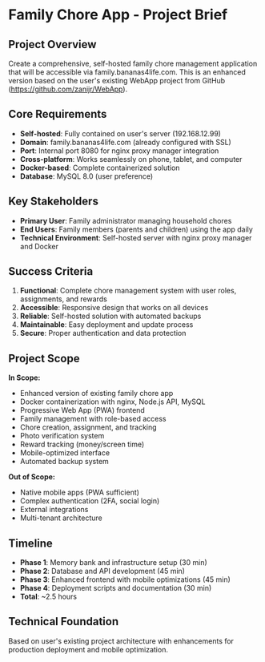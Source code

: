 # Family Chore App - Project Brief

## Project Overview
Create a comprehensive, self-hosted family chore management application that will be accessible via family.bananas4life.com. This is an enhanced version based on the user's existing WebApp project from GitHub (https://github.com/zanijr/WebApp).

## Core Requirements
- **Self-hosted**: Fully contained on user's server (192.168.12.99)
- **Domain**: family.bananas4life.com (already configured with SSL)
- **Port**: Internal port 8080 for nginx proxy manager integration
- **Cross-platform**: Works seamlessly on phone, tablet, and computer
- **Docker-based**: Complete containerized solution
- **Database**: MySQL 8.0 (user preference)

## Key Stakeholders
- **Primary User**: Family administrator managing household chores
- **End Users**: Family members (parents and children) using the app daily
- **Technical Environment**: Self-hosted server with nginx proxy manager and Docker

## Success Criteria
1. **Functional**: Complete chore management system with user roles, assignments, and rewards
2. **Accessible**: Responsive design that works on all devices
3. **Reliable**: Self-hosted solution with automated backups
4. **Maintainable**: Easy deployment and update process
5. **Secure**: Proper authentication and data protection

## Project Scope
**In Scope:**
- Enhanced version of existing family chore app
- Docker containerization with nginx, Node.js API, MySQL
- Progressive Web App (PWA) frontend
- Family management with role-based access
- Chore creation, assignment, and tracking
- Photo verification system
- Reward tracking (money/screen time)
- Mobile-optimized interface
- Automated backup system

**Out of Scope:**
- Native mobile apps (PWA sufficient)
- Complex authentication (2FA, social login)
- External integrations
- Multi-tenant architecture

## Timeline
- **Phase 1**: Memory bank and infrastructure setup (30 min)
- **Phase 2**: Database and API development (45 min)
- **Phase 3**: Enhanced frontend with mobile optimizations (45 min)
- **Phase 4**: Deployment scripts and documentation (30 min)
- **Total**: ~2.5 hours

## Technical Foundation
Based on user's existing project architecture with enhancements for production deployment and mobile optimization.

